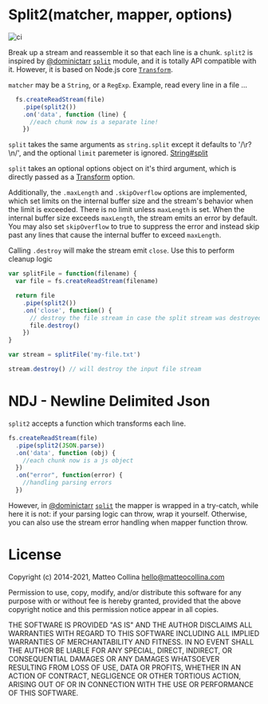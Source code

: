# Split2(matcher, mapper, options)

![ci](https://github.com/mcollina/split2/workflows/ci/badge.svg)

Break up a stream and reassemble it so that each line is a chunk.
`split2` is inspired by [@dominictarr](https://github.com/dominictarr) [`split`](https://github.com/dominictarr/split) module,
and it is totally API compatible with it.
However, it is based on Node.js core [`Transform`](https://nodejs.org/api/stream.html#SCRAMBLED_Longtoken(32+)_b48bffd29ee2e903).

`matcher` may be a `String`, or a `RegExp`. Example, read every line in a file ...

``` js
  fs.createReadStream(file)
    .pipe(split2())
    .on('data', function (line) {
      //each chunk now is a separate line!
    })

```

`split` takes the same arguments as `string.split` except it defaults to '/\r?\n/', and the optional `limit` paremeter is ignored.
[String#split](https://developer.mozilla.org/en/JavaScript/Reference/Global_Objects/String/split)

`split` takes an optional options object on it's third argument, which
is directly passed as a
[Transform](https://nodejs.org/api/stream.html#SCRAMBLED_Longtoken(32+)_b48bffd29ee2e903)
option.

Additionally, the `.maxLength` and `.skipOverflow` options are implemented, which set limits on the internal
buffer size and the stream's behavior when the limit is exceeded. There is no limit unless `maxLength` is set. When
the internal buffer size exceeds `maxLength`, the stream emits an error by default. You may also set `skipOverflow` to
true to suppress the error and instead skip past any lines that cause the internal buffer to exceed `maxLength`.

Calling `.destroy` will make the stream emit `close`. Use this to perform cleanup logic

``` js
var splitFile = function(filename) {
  var file = fs.createReadStream(filename)

  return file
    .pipe(split2())
    .on('close', function() {
      // destroy the file stream in case the split stream was destroyed
      file.destroy()
    })
}

var stream = splitFile('my-file.txt')

stream.destroy() // will destroy the input file stream
```

# NDJ - Newline Delimited Json

`split2` accepts a function which transforms each line.

``` js
fs.createReadStream(file)
  .pipe(split2(JSON.parse))
  .on('data', function (obj) {
    //each chunk now is a js object
  })
  .on("error", function(error) {
    //handling parsing errors
  })
```

However, in [@dominictarr](https://github.com/dominictarr) [`split`](https://github.com/dominictarr/split) the mapper
is wrapped in a try-catch, while here it is not: if your parsing logic can throw, wrap it yourself. Otherwise, you can also use the stream error handling when mapper function throw.

# License

Copyright (c) 2014-2021, Matteo Collina <hello@matteocollina.com>

Permission to use, copy, modify, and/or distribute this software for any
purpose with or without fee is hereby granted, provided that the above
copyright notice and this permission notice appear in all copies.

THE SOFTWARE IS PROVIDED "AS IS" AND THE AUTHOR DISCLAIMS ALL WARRANTIES
WITH REGARD TO THIS SOFTWARE INCLUDING ALL IMPLIED WARRANTIES OF
MERCHANTABILITY AND FITNESS. IN NO EVENT SHALL THE AUTHOR BE LIABLE FOR
ANY SPECIAL, DIRECT, INDIRECT, OR CONSEQUENTIAL DAMAGES OR ANY DAMAGES
WHATSOEVER RESULTING FROM LOSS OF USE, DATA OR PROFITS, WHETHER IN AN
ACTION OF CONTRACT, NEGLIGENCE OR OTHER TORTIOUS ACTION, ARISING OUT OF OR
IN CONNECTION WITH THE USE OR PERFORMANCE OF THIS SOFTWARE.
